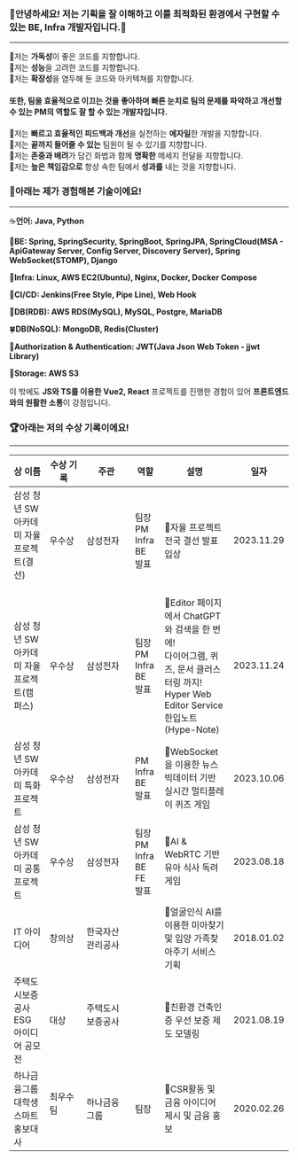 ### 🎈안녕하세요! 저는 기획을 잘 이해하고 이를 최적화된 환경에서 구현할 수 있는 BE, Infra 개발자입니다.🎈
---
🔎저는 **가독성**이 좋은 코드를 지향합니다.
<br>
🔎저는 **성능**을 고려한 코드를 지향합니다.
<br>
🔎저는 **확장성**을 염두해 둔 코드와 아키텍쳐를 지향합니다.

#### 또한, 팀을 효율적으로 이끄는 것을 좋아하며 빠른 눈치로 팀의 문제를 파악하고 개선할 수 있는 PM의 역할도 잘 할 수 있는 개발자입니다.

🔎저는 **빠르고 효율적인 피드백과 개선**을 실천하는 **에자일**한 개발을 지향합니다.
<br>
🔎저는 **끝까지 들어줄 수 있는** 팀원이 될 수 있기를 지향합니다.
<br>
🔎저는 **존중과 배려**가 담긴 화법과 함께 **명확한** 메세지 전달을 지향합니다.
<br>
🔎저는 **높은 책임감으로** 항상 속한 팀에서 **성과를** 내는 것을 지향합니다.

### 🎨아래는 제가 경험해본 기술이에요!
---
☕**언어: Java, Python**

🍃**BE: Spring, SpringSecurity, SpringBoot, SpringJPA, SpringCloud(MSA - ApiGateway Server, Config Server, Discovery Server), Spring WebSocket(STOMP), Django**

🐳**Infra: Linux, AWS EC2(Ubuntu), Nginx, Docker, Docker Compose**

👔**CI/CD: Jenkins(Free Style, Pipe Line), Web Hook**

🦈**DB(RDB): AWS RDS(MySQL), MySQL, Postgre, MariaDB**

🍀**DB(NoSQL): MongoDB, Redis(Cluster)**

🔑**Authorization & Authentication: JWT(Java Json Web Token - jjwt Library)**

🛒**Storage: AWS S3**

이 밖에도 **JS와 TS를 이용한 Vue2, React** 프로젝트를 진행한 경험이 있어 **프론트엔드와의 원활한 소통**이 강점입니다.


### 🏆아래는 저의 수상 기록이에요!
---
|상 이름|수상 기록|주관|역할|설명|일자|
|---------|---------|---|------|-----------|---|
|삼성 청년 SW 아카데미 자율 프로젝트(결선) &nbsp;&nbsp;&nbsp;&nbsp;&nbsp;&nbsp;&nbsp;|우수상|삼성전자|팀장 PM<br> Infra BE<br> 발표|📀자율 프로젝트 전국 결선 발표 입상|2023.11.29|
|삼성 청년 SW 아카데미 자율 프로젝트(캠퍼스)|우수상|삼성전자|팀장 PM <br>Infra BE <br>발표|📀Editor 페이지에서 ChatGPT와 검색을 한 번에! <br> 다이어그램, 퀴즈, 문서 클러스터링 까지! <br> Hyper Web Editor Service <br> 한입노트(Hype-Note)|2023.11.24|
|삼성 청년 SW 아카데미 특화 프로젝트|우수상|삼성전자|PM<br> Infra BE<br> 발표|📀WebSocket을 이용한 뉴스 빅데이터 기반 실시간 멀티플레이 퀴즈 게임|2023.10.06|
|삼성 청년 SW 아카데미 공통 프로젝트|우수상|삼성전자|팀장 PM<br> Infra BE FE<br> 발표|📀AI & WebRTC 기반 유아 식사 독려 게임|2023.08.18|
|IT 아이디어|창의상|한국자산관리공사||📀얼굴인식 AI를 이용한 미아찾기 및 입양 가족찾아주기 서비스 기획|2018.01.02|
|주택도시보증공사 <br> ESG 아이디어 공모전|대상|주택도시보증공사 &nbsp;&nbsp;&nbsp;&nbsp;&nbsp;&nbsp;&nbsp;&nbsp;&nbsp;&nbsp;&nbsp;&nbsp;&nbsp;&nbsp;&nbsp;||📀친환경 건축인증 우선 보증 제도 모델링|2021.08.19|
|하나금융그룹<br>대학생 스마트홍보대사|최우수팀 &nbsp;&nbsp;&nbsp;&nbsp;&nbsp;&nbsp;&nbsp;&nbsp;&nbsp;&nbsp;&nbsp;|하나금융그룹|팀장|📀CSR활동 및 금융 아이디어 제시 및 금융 홍보|2020.02.26|
